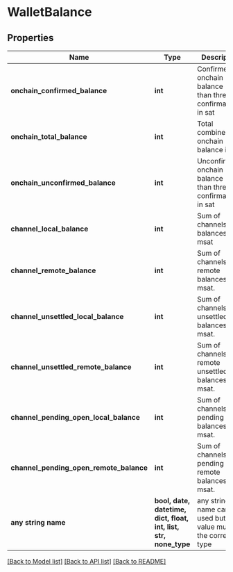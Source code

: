 # WalletBalance


## Properties
Name | Type | Description | Notes
------------ | ------------- | ------------- | -------------
**onchain_confirmed_balance** | **int** | Confirmed onchain balance (more than three confirmations) in sat | 
**onchain_total_balance** | **int** | Total combined onchain balance in sat | 
**onchain_unconfirmed_balance** | **int** | Unconfirmed onchain balance (less than three confirmations) in sat | 
**channel_local_balance** | **int** | Sum of channels local balances in msat | 
**channel_remote_balance** | **int** | Sum of channels remote balances in msat. | 
**channel_unsettled_local_balance** | **int** | Sum of channels local unsettled balances in msat. | 
**channel_unsettled_remote_balance** | **int** | Sum of channels remote unsettled balances in msat. | 
**channel_pending_open_local_balance** | **int** | Sum of channels pending local balances in msat. | 
**channel_pending_open_remote_balance** | **int** | Sum of channels pending remote balances in msat. | 
**any string name** | **bool, date, datetime, dict, float, int, list, str, none_type** | any string name can be used but the value must be the correct type | [optional]

[[Back to Model list]](../README.md#documentation-for-models) [[Back to API list]](../README.md#documentation-for-api-endpoints) [[Back to README]](../README.md)


